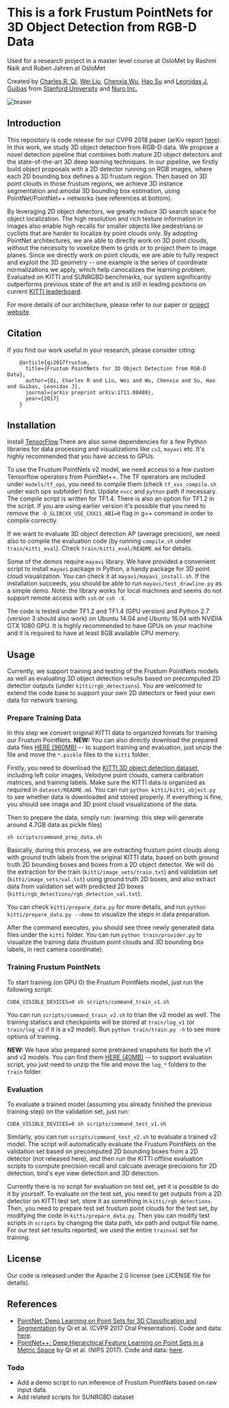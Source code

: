 # This is a fork Frustum PointNets for 3D Object Detection from RGB-D Data
Used for a research project in a master level course at OsloMet by Rashmi Naik and Ruben Jahren at OsloMet

Created by <a href="http://charlesrqi.com" target="_blank">Charles R. Qi</a>, <a href="http://www.cs.unc.edu/~wliu/" target="_black">Wei Liu</a>, <a href="http://www.cs.cornell.edu/~chenxiawu/" target="_blank">Chenxia Wu</a>, <a href="http://cseweb.ucsd.edu/~haosu/" target="_blank">Hao Su</a> and <a href="http://geometry.stanford.edu/member/guibas/" target="_blank">Leonidas J. Guibas</a> from <a href="http://www.stanford.edu" target="_blank">Stanford University</a> and <a href="http://nuro.ai" target="_blank">Nuro Inc.</a>

![teaser](https://github.com/charlesq34/frustum-pointnets/blob/master/doc/teaser.jpg)

## Introduction
This repository is code release for our CVPR 2018 paper (arXiv report [here](https://arxiv.org/abs/1711.08488)). In this work, we study 3D object detection from RGB-D data. We propose a novel detection pipeline that combines both mature 2D object detectors and the state-of-the-art 3D deep learning techniques. In our pipeline, we firstly build object proposals with a 2D detector running on RGB images, where each 2D bounding box defines a 3D frustum region. Then based on 3D point clouds in those frustum regions, we achieve 3D instance segmentation and amodal 3D bounding box estimation, using PointNet/PointNet++ networks (see references at bottom).

By leveraging 2D object detectors, we greatly reduce 3D search space for object localization. The high resolution and rich texture information in images also enable high recalls for smaller objects like pedestrians or cyclists that are harder to localize by point clouds only. By adopting PointNet architectures, we are able to directly work on 3D point clouds, without the necessity to voxelize them to grids or to project them to image planes. Since we directly work on point clouds, we are able to fully respect and exploit the 3D geometry -- one example is the series of coordinate normalizations we apply, which help canocalizes the learning problem. Evaluated on KITTI and SUNRGBD benchmarks, our system significantly outperforms previous state of the art and is still in leading positions on current <a href="http://www.cvlibs.net/datasets/kitti/eval_object.php?obj_benchmark=3d">KITTI leaderboard</a>.

For more details of our architecture, please refer to our paper or <a href="http://stanford.edu/~rqi/frustum-pointnets" target="_blank">project website</a>.

## Citation
If you find our work useful in your research, please consider citing:

        @article{qi2017frustum,
          title={Frustum PointNets for 3D Object Detection from RGB-D Data},
          author={Qi, Charles R and Liu, Wei and Wu, Chenxia and Su, Hao and Guibas, Leonidas J},
          journal={arXiv preprint arXiv:1711.08488},
          year={2017}
        }

## Installation
Install <a href="https://www.tensorflow.org/install/">TensorFlow</a>.There are also some dependencies for a few Python libraries for data processing and visualizations like `cv2`, `mayavi`  etc. It's highly recommended that you have access to GPUs.

To use the Frustum PointNets v2 model, we need access to a few custom Tensorflow operators from PointNet++. The TF operators are included under `models/tf_ops`, you need to compile them (check `tf_xxx_compile.sh` under each ops subfolder) first. Update `nvcc` and `python` path if necessary. The compile script is written for TF1.4. There is also an option for TF1.2 in the script. If you are using earlier version it's possible that you need to remove the `-D_GLIBCXX_USE_CXX11_ABI=0` flag in g++ command in order to compile correctly.

If we want to evaluate 3D object detection AP (average precision), we need also to compile the evaluation code (by running `compile.sh` under `train/kitti_eval`). Check `train/kitti_eval/README.md` for details.

Some of the demos require `mayavi` library. We have provided a convenient script to install `mayavi` package in Python, a handy package for 3D point cloud visualization. You can check it at `mayavi/mayavi_install.sh`. If the installation succeeds, you should be able to run `mayavi/test_drawline.py` as a simple demo. Note: the library works for local machines and seems do not support remote access with `ssh` or `ssh -X`.

The code is tested under TF1.2 and TF1.4 (GPU version) and Python 2.7 (version 3 should also work) on Ubuntu 14.04 and Ubuntu 16.04 with NVIDIA GTX 1080 GPU. It is highly recommended to have GPUs on your machine and it is required to have at least 8GB available CPU memory.

## Usage

Currently, we support training and testing of the Frustum PointNets models as well as evaluating 3D object detection results based on precomputed 2D detector outputs (under `kitti/rgb_detections`). You are welcomed to extend the code base to support your own 2D detectors or feed your own data for network training.

### Prepare Training Data
In this step we convert original KITTI data to organized formats for training our Frustum PointNets. <b>NEW:</b> You can also directly download the prepared data files <a href="https://shapenet.cs.stanford.edu/media/frustum_data.zip" target="_blank">HERE (960MB)</a> -- to support training and evaluation, just unzip the file and move the `*.pickle` files to the `kitti` folder.

Firstly, you need to download the <a href="http://www.cvlibs.net/datasets/kitti/eval_object.php?obj_benchmark=3d" target="_blank">KITTI 3D object detection dataset</a>, including left color images, Velodyne point clouds, camera calibration matrices, and training labels. Make sure the KITTI data is organized as required in `dataset/README.md`. You can run `python kitti/kitti_object.py` to see whether data is downloaded and stored properly. If everything is fine, you should see image and 3D point cloud visualizations of the data. 

Then to prepare the data, simply run: (warning: this step will generate around 4.7GB data as pickle files)

    sh scripts/command_prep_data.sh

Basically, during this process, we are extracting frustum point clouds along with ground truth labels from the original KITTI data, based on both ground truth 2D bounding boxes and boxes from a 2D object detector. We will do the extraction for the train (`kitti/image_sets/train.txt`) and validation set (`kitti/image_sets/val.txt`) using ground truth 2D boxes, and also extract data from validation set with predicted 2D boxes (`kitti/rgb_detections/rgb_detection_val.txt`).

You can check `kitti/prepare_data.py` for more details, and run `python kitti/prepare_data.py --demo` to visualize the steps in data preparation.

After the command executes, you should see three newly generated data files under the `kitti` folder. You can run `python train/provider.py` to visualize the training data (frustum point clouds and 3D bounding box labels, in rect camera coordinate).

### Training Frustum PointNets

To start training (on GPU 0) the Frustum PointNets model, just run the following script:

    CUDA_VISIBLE_DEVICES=0 sh scripts/command_train_v1.sh

You can run `scripts/command_train_v2.sh` to trian the v2 model as well. The training statiscs and checkpoints will be stored at `train/log_v1` (or `train/log_v2` if it is a v2 model). Run `python train/train.py -h` to see more options of training. 

<b>NEW:</b> We have also prepared some pretrained snapshots for both the v1 and v2 models. You can find them <a href="https://shapenet.cs.stanford.edu/media/frustum_pointnets_snapshots.zip" target="_blank">HERE (40MB)</a> -- to support evaluation script, you just need to unzip the file and move the `log_*` folders to the `train` folder.

### Evaluation
To evaluate a trained model (assuming you already finished the previous training step) on the validation set, just run:

    CUDA_VISIBLE_DEVICES=0 sh scripts/command_test_v1.sh

Similarly, you can run `scripts/command_test_v2.sh` to evaluate a trained v2 model. The script will automatically evaluate the Frustum PointNets on the validation set based on precomputed 2D bounding boxes from a 2D detector (not released here), and then run the KITTI offline evaluation scripts to compute precision recall and calcuate average precisions for 2D detection, bird's eye view detection and 3D detection.

Currently there is no script for evaluation on test set, yet it is possible to do it by yourself. To evaluate on the test set, you need to get outputs from a 2D detector on KITTI test set, store it as something in `kitti/rgb_detections`. Then, you need to prepare test set frustum point clouds for the test set, by modifying the code in `kitti/prepare_data.py`. Then you can modify test scripts in `scripts` by changing the data path, idx path and output file name. For our test set results reported, we used the entire `trainval` set for training.

## License
Our code is released under the Apache 2.0 license (see LICENSE file for details).

## References
* <a href="http://stanford.edu/~rqi/pointnet" target="_blank">PointNet: Deep Learning on Point Sets for 3D Classification and Segmentation</a> by Qi et al. (CVPR 2017 Oral Presentation). Code and data: <a href="https://github.com/charlesq34/pointnet">here</a>.
* <a href="http://stanford.edu/~rqi/pointnet2" target="_black">PointNet++: Deep Hierarchical Feature Learning on Point Sets in a Metric Space</a> by Qi et al. (NIPS 2017). Code and data: <a href="https://github.com/charlesq34/pointnet2">here</a>.

### Todo

- Add a demo script to run inference of Frustum PointNets based on raw input data.
- Add related scripts for SUNRGBD dataset

